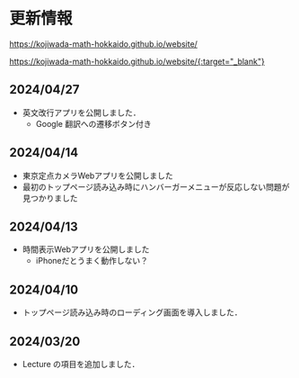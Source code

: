 # 更新情報
<a href="URL" target="_blank">https://kojiwada-math-hokkaido.github.io/website/</a>	

https://kojiwada-math-hokkaido.github.io/website/{:target="_blank"}

## 2024/04/27
- 英文改行アプリを公開しました．
  - Google 翻訳への遷移ボタン付き
## 2024/04/14
- 東京定点カメラWebアプリを公開しました
- 最初のトップページ読み込み時にハンバーガーメニューが反応しない問題が見つかりました
## 2024/04/13
- 時間表示Webアプリを公開しました
  - iPhoneだとうまく動作しない？
## 2024/04/10
- トップページ読み込み時のローディング画面を導入しました．
## 2024/03/20
- Lecture の項目を追加しました．
